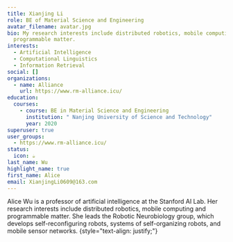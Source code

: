 ```yaml
---
title: Xianjing Li
role: BE of Material Science and Engineering
avatar_filename: avatar.jpg
bio: My research interests include distributed robotics, mobile computing and
  programmable matter.
interests:
  - Artificial Intelligence
  - Computational Linguistics
  - Information Retrieval
social: []
organizations:
  - name: Alliance
    url: https://www.rm-alliance.icu/
education:
  courses:
    - course: BE in Material Science and Engineering
      institution: " Nanjing University of Science and Technology"
      year: 2020
superuser: true
user_groups:
  - https://www.rm-alliance.icu/
status:
  icon: ☕️
last_name: Wu
highlight_name: true
first_name: Alice
email: XianjingLi0609@163.com
---
```


Alice Wu is a professor of artificial intelligence at the Stanford AI Lab. Her research interests include distributed robotics, mobile computing and programmable matter. She leads the Robotic Neurobiology group, which develops self-reconfiguring robots, systems of self-organizing robots, and mobile sensor networks.
{style="text-align: justify;"}
